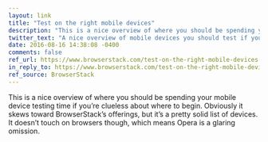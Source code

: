 ```yaml
---
layout: link
title: "Test on the right mobile devices"
description: "This is a nice overview of where you should be spending your mobile device testing time if you’re clueless about where to begin."
twitter_text: "A nice overview of mobile devices you should test if you’re clueless where to begin"
date: 2016-08-16 14:38:08 -0400
comments: false
ref_url: https://www.browserstack.com/test-on-the-right-mobile-devices
in_reply_to: https://www.browserstack.com/test-on-the-right-mobile-devices
ref_source: BrowserStack
---
```


This is a nice overview of where you should be spending your mobile device testing time if you’re clueless about where to begin. Obviously it skews toward BrowserStack’s offerings, but it’s a pretty solid list of devices. It doesn’t touch on browsers though, which means Opera is a glaring omission.